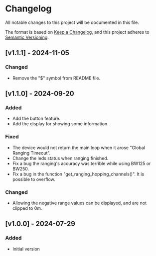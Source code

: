 # Changelog

All notable changes to this project will be documented in this file.

The format is based on [Keep a Changelog](https://keepachangelog.com/en/1.0.0/),
and this project adheres to [Semantic Versioning](https://semver.org/spec/v2.0.0.html).


## [v1.1.1] - 2024-11-05

### Changed

- Remove the "$" symbol from README file.

## [v1.1.0] - 2024-09-20

### Added

- Add the button feature.
- Add the display for showing some information.

### Fixed

- The device would not return the main loop when it arose "Global Ranging Timeout".
- Change the leds status when ranging finished.
- Fix a bug the ranging's accuracy was terrible while using BW125 or BW250.
- Fix a bug in the function "get_ranging_hopping_channels()". It is possible to overflow.

### Changed
- Allowing the negative range values can be displayed, and are not clipped to 0m.


## [v1.0.0] - 2024-07-29

### Added

- Initial version
